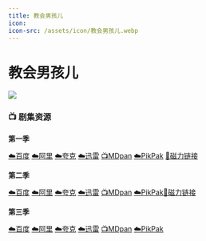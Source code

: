 ```yaml
---
title: 教会男孩儿
icon:
icon-src: /assets/icon/教会男孩儿.webp
---
```


# 教会男孩儿
![](/assets/image/教会男孩儿.jpg)

### 📺 剧集资源

**第一季** <Badge type="warning" text="漫迪MDsub" />

[☁️百度](https://pan.baidu.com/s/17sXONTX9iFjX9YnGQdQDSg?pwd=854r)  [☁️阿里](https://www.aliyundrive.com/s/mYpPXwGzfWX)  [☁️夸克](https://pan.quark.cn/s/826ed501b5ed)  [☁️迅雷](https://pan.xunlei.com/s/VNnh9DdssGKWwh6N0BFGinHKA1?pwd=2kk5#)  [📺MDpan](https://pan.mdsub.top/%E6%95%99%E4%BC%9A%E7%94%B7%E5%AD%A9%E5%84%BF)  [☁️PikPak](https://mypikpak.com/s/VNmW5hbwciWPdsGKQgqAALNuo1) [🧲磁力链接](magnet:?xt=urn:btih:ee0b09ac91c0c9330a8483d7bf5a80119d78af55)

**第二季** <Badge type="warning" text="漫迪MDsub" />

[☁️百度](https://pan.baidu.com/s/1nYV-KkiZKYnJlC6Ov_DcKQ?pwd=n1wm)  [☁️阿里](https://www.aliyundrive.com/s/TBdW4H44PdT)  [☁️夸克](https://pan.quark.cn/s/9f43693af23b)  [☁️迅雷](https://pan.xunlei.com/s/VNnh9NZjpzp1Bs9wSfywvpBJA1?pwd=te67#)  [📺MDpan](https://pan.mdsub.top/%E6%95%99%E4%BC%9A%E7%94%B7%E5%AD%A9%E5%84%BF)  [☁️PikPak](https://mypikpak.com/s/VNmW5hbwciWPdsGKQgqAALNuo1)[🧲磁力链接](magnet:?xt=urn:btih:ba1a3eb6a1be295296588dfdd34249676f309685)

**第三季** <Badge type="warning" text="漫迪MDsub" />

[☁️百度](https://pan.baidu.com/s/1MNLezZswg2T4VFnuWgiaeQ?pwd=wmt8)  [☁️阿里](https://www.alipan.com/s/Tx2zuF9zBsx)  [☁️夸克](https://pan.quark.cn/s/2a6b04436f1f)  [☁️迅雷](https://pan.xunlei.com/s/VO0WMeJqfzAZejA9luGZEPLvA1?pwd=ana6#)  [📺MDpan](https://pan.mdsub.top/%E6%95%99%E4%BC%9A%E7%94%B7%E5%AD%A9%E5%84%BF)  [☁️PikPak](https://mypikpak.com/s/VNmW5hbwciWPdsGKQgqAALNuo1)